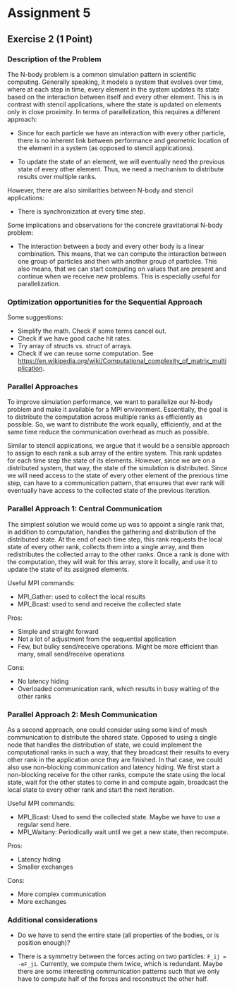 # Assignment 5

## Exercise 2 (1 Point)

### Description of the Problem

The N-body problem is a common simulation pattern in scientific computing. Generally speaking, it models a system that evolves over time, where at each step in time, every element in the system updates its state based on the interaction between itself and every other element. This is in contrast with stencil applications, where the state is updated on elements only in close proximity. In terms of parallelization, this requires a different approach:

* Since for each particle we have an interaction with every other particle, there is no inherent link between performance and geometric location of the element in a system (as opposed to stencil applications).

* To update the state of an element, we will eventually need the previous state of every other element. Thus, we need a mechanism to distribute results over multiple ranks.

However, there are also similarities between N-body and stencil applications:

* There is synchronization at every time step.

Some implications and observations for the concrete gravitational N-body problem:

* The interaction between a body and every other body is a linear combination. This means, that we can compute the interaction between one group of particles and then with another group of particles. This also means, that we can start computing on values that are present and continue when we receive new problems. This is especially useful for parallelization.

### Optimization opportunities for the Sequential Approach

Some suggestions:

* Simplify the math. Check if some terms cancel out.
* Check if we have good cache hit rates.
* Try array of structs vs. struct of arrays.
* Check if we can reuse some computation. See https://en.wikipedia.org/wiki/Computational_complexity_of_matrix_multiplication.

### Parallel Approaches

To improve simulation performance, we want to parallelize our N-body problem and make it available for a MPI environment. Essentially, the goal is to distribute the computation across multiple ranks as efficiently as possible. So, we want to distribute the work equally, efficiently, and at the same time reduce the communication overhead as much as possible.

Similar to stencil applications, we argue that it would be a sensible approach to assign to each rank a sub array of the entire system. This rank updates for each time step the state of its elements. However, since we are on a distributed system, that way, the state of the simulation is distributed. Since we will need access to the state of every other element of the previous time step, can have to a communication pattern, that ensures that ever rank will eventually have access to the collected state of the previous iteration.

### Parallel Approach 1: Central Communication

The simplest solution we would come up was to appoint a single rank that, in addition to computation, handles the gathering and distribution of the distributed state. At the end of each time step, this rank requests the local state of every other rank, collects them into a single array, and then redistributes the collected array to the other ranks. Once a rank is done with the computation, they will wait for this array, store it locally, and use it to update the state of its assigned elements.

Useful MPI commands:

* MPI_Gather: used to collect the local results
* MPI_Bcast: used to send and receive the collected state

Pros:

* Simple and straight forward
* Not a lot of adjustment from the sequential application
* Few, but bulky send/receive operations. Might be more efficient than many, small send/receive operations

Cons:

* No latency hiding
* Overloaded communication rank, which results in busy waiting of the other ranks

### Parallel Approach 2: Mesh Communication

As a second approach, one could consider using some kind of mesh communication to distribute the shared state. Opposed to using a single node that handles the distribution of state, we could implement the computational ranks in such a way, that they broadcast their results to every other rank in the application once they are finished. In that case, we could also use non-blocking communication and latency hiding. We first start a non-blocking receive for the other ranks, compute the state using the local state, wait for the other states to come in and compute again, broadcast the local state to every other rank and start the next iteration.

Useful MPI commands:

* MPI_Bcast: Used to send the collected state. Maybe we have to use a regular send here.
* MPI_Waitany: Periodically wait until we get a new state, then recompute.

Pros:

* Latency hiding
* Smaller exchanges

Cons:

* More complex communication
* More exchanges

### Additional considerations

* Do we have to send the entire state (all properties of the bodies, or is position enough)?
  
* There is a symmetry between the forces acting on two particles: `F_ij = -eF_ji`. Currently, we compute them twice, which is redundant. Maybe there are some interesting communication patterns such that we only have to compute half of the forces and reconstruct the other half.
